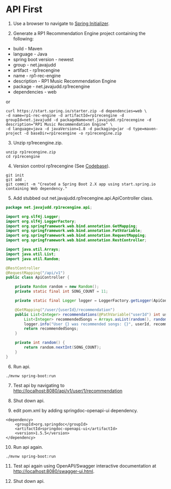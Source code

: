 # API First

1. Use a browser to navigate to [Spring Initializer](http://start.spring.io/).

2. Generate a RP1 Recommendation Engine project containing the following:
* build - Maven
* language - Java
* spring boot version - newest
* group - net.javajudd
* artifact - rp1recengine
* name - rp1-rec-engine
* description - RP1 Music Recommendation Engine
* package - net.javajudd.rp1recengine
* dependencies - web

or 

```
curl https://start.spring.io/starter.zip -d dependencies=web \
-d name=rp1-rec-engine -d artifactId=rp1recengine -d groupId=net.javajudd -d packageName=net.javajudd.rp1recengine -d description="RP1 Music Recommendation Engine" \
-d language=java -d javaVersion=1.8 -d packaging=jar -d type=maven-project -d baseDir=rp1recengine -o rp1recengine.zip
```

3. Unzip rp1recengine.zip.
```
unzip rp1recengine.zip
cd rp1recengine
```

4. Version control rp1recengine (See [Codebase](01_codebase.md)).

```
git init
git add .
git commit -m "Created a Spring Boot 2.X app using start.spring.io containing Web dependency."
```

5. Add stubbed out net.javajudd.rp1recengine.api.ApiController class.

```java
package net.javajudd.rp1recengine.api;

import org.slf4j.Logger;
import org.slf4j.LoggerFactory;
import org.springframework.web.bind.annotation.GetMapping;
import org.springframework.web.bind.annotation.PathVariable;
import org.springframework.web.bind.annotation.RequestMapping;
import org.springframework.web.bind.annotation.RestController;

import java.util.Arrays;
import java.util.List;
import java.util.Random;

@RestController
@RequestMapping("/api/v1")
public class ApiController {

    private Random random = new Random();
    private static final int SONG_COUNT = 11;

    private static final Logger logger = LoggerFactory.getLogger(ApiController.class);

    @GetMapping("/user/{userId}/recommendation")
    public List<Integer> recommendations(@PathVariable("userId") int userId) {
        List<Integer> recommendedSongs = Arrays.asList(random(), random(), random());
        logger.info("User {} was recommended songs: {}", userId, recommendedSongs);
        return recommendedSongs;
    }

    private int random() {
        return random.nextInt(SONG_COUNT);
    }
}
```

6. Run api.

```
./mvnw spring-boot:run
```

7. Test api by navigating to [http://localhost:8080/api/v1/user/1/recommendation](http://localhost:8080/api/v1/user/1/recommendation)

8. Shut down api.

9. edit pom.xml by adding springdoc-openapi-ui dependency.

```
<dependency>
    <groupId>org.springdoc</groupId>
    <artifactId>springdoc-openapi-ui</artifactId>
    <version>1.5.5</version>
</dependency>
```

10. Run api again.

```
./mvnw spring-boot:run
```
11. Test api again using OpenAPI/Swagger interactive documentation at [http://localhost:8080/swagger-ui.html](http://localhost:8080/swagger-ui.html).

12. Shut down api.